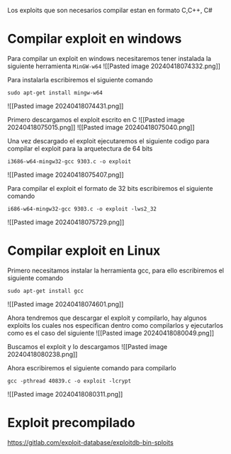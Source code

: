 Los exploits que son necesarios compilar estan en formato C,C++, C#
# Compilar exploit en windows

Para compilar un exploit en windows necesitaremos tener instalada la siguiente herramienta
`MinGW-w64`
![[Pasted image 20240418074332.png]]

Para instalarla escribiremos el siguiente comando
```
sudo apt-get install mingw-w64
```

![[Pasted image 20240418074431.png]]

Primero descargamos el exploit escrito en C
![[Pasted image 20240418075015.png]]
![[Pasted image 20240418075040.png]]

Una vez descargado el exploit ejecutaremos el siguiente codigo para compilar el exploit para la arquetectura de 64 bits
```
i3686-w64-mingw32-gcc 9303.c -o exploit
```

![[Pasted image 20240418075407.png]]

Para compilar el exploit el formato de 32 bits escribiremos el siguiente comando
```
i686-w64-mingw32-gcc 9303.c -o exploit -lws2_32
```

![[Pasted image 20240418075729.png]]

# Compilar exploit en Linux

Primero necesitamos instalar la herramienta gcc, para ello escribiremos el siguiente comando

```
sudo apt-get install gcc
```

![[Pasted image 20240418074601.png]]

Ahora tendremos que descargar el exploit y compilarlo, hay algunos exploits los cuales nos especifican dentro como compilarlos y ejecutarlos como es el caso del siguiente
![[Pasted image 20240418080049.png]]

Buscamos el exploit y lo descargamos
![[Pasted image 20240418080238.png]]

Ahora escribiremos el siguiente comando para compilarlo
```
gcc -pthread 40839.c -o exploit -lcrypt
```

![[Pasted image 20240418080311.png]]

# Exploit precompilado
https://gitlab.com/exploit-database/exploitdb-bin-sploits
